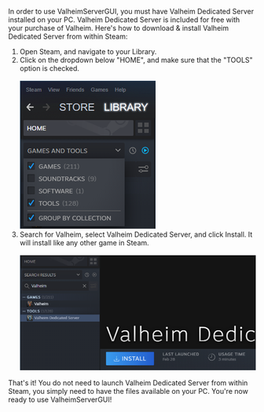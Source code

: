 In order to use ValheimServerGUI, you must have Valheim Dedicated Server installed on your PC. Valheim Dedicated Server is included for free with your purchase of Valheim. Here's how to download & install Valheim Dedicated Server from within Steam:

1. Open Steam, and navigate to your Library.
2. Click on the dropdown below "HOME", and make sure that the "TOOLS" option is checked.<br/><br/>
![](https://raw.githubusercontent.com/runeberry/ValheimServerGUI/main/img/vds-install-1.png)
3. Search for Valheim, select Valheim Dedicated Server, and click Install. It will install like any other game in Steam.<br/><br/>
![](https://raw.githubusercontent.com/runeberry/ValheimServerGUI/main/img/vds-install-2.png)

That's it! You do not need to launch Valheim Dedicated Server from within Steam, you simply need to have the files available on your PC. You're now ready to use ValheimServerGUI!